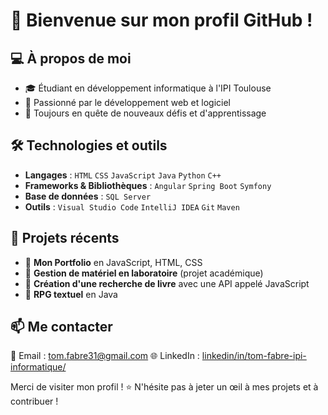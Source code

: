 # 👋 Bienvenue sur mon profil GitHub !

## 💻 À propos de moi

- 🎓 Étudiant en développement informatique à l'IPI Toulouse
- 🚀 Passionné par le développement web et logiciel
- 🎯 Toujours en quête de nouveaux défis et d'apprentissage

## 🛠️ Technologies et outils

- **Langages** : `HTML` `CSS` `JavaScript` `Java` `Python` `C++`
- **Frameworks & Bibliothèques** : `Angular` `Spring Boot` `Symfony`
- **Base de données** : `SQL Server`
- **Outils** : `Visual Studio Code` `IntelliJ IDEA` `Git` `Maven`

## 📌 Projets récents

- 🔹 **Mon Portfolio** en JavaScript, HTML, CSS
- 🔹 **Gestion de matériel en laboratoire** (projet académique)
- 🔹 **Création d'une recherche de livre** avec une API appelé JavaScript
- 🔹 **RPG textuel** en Java

## 📫 Me contacter

📧 Email : [tom.fabre31@gmail.com](mailto:tom.fabre31@gmail.com)
🌐 LinkedIn : [linkedin/in/tom-fabre-ipi-informatique/](https://www.linkedin.com/in/tom-fabre-ipi-informatique/)

Merci de visiter mon profil ! ⭐ N'hésite pas à jeter un œil à mes projets et à contribuer !

